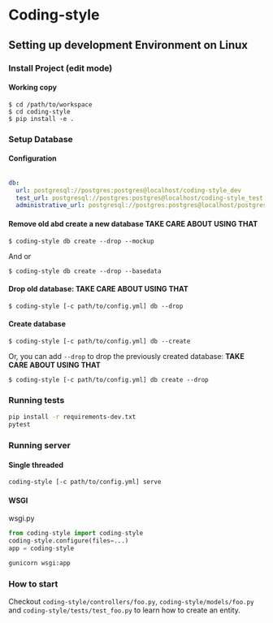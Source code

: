 # Coding-style


Setting up development Environment on Linux
----------------------------------

### Install Project (edit mode)

#### Working copy
    
    $ cd /path/to/workspace
    $ cd coding-style
    $ pip install -e .
 
### Setup Database

#### Configuration

```yaml

db:
  url: postgresql://postgres:postgres@localhost/coding-style_dev
  test_url: postgresql://postgres:postgres@localhost/coding-style_test
  administrative_url: postgresql://postgres:postgres@localhost/postgres
```

#### Remove old abd create a new database **TAKE CARE ABOUT USING THAT**

    $ coding-style db create --drop --mockup

And or

    $ coding-style db create --drop --basedata 

#### Drop old database: **TAKE CARE ABOUT USING THAT**

    $ coding-style [-c path/to/config.yml] db --drop

#### Create database

    $ coding-style [-c path/to/config.yml] db --create

Or, you can add `--drop` to drop the previously created database: **TAKE CARE ABOUT USING THAT**

    $ coding-style [-c path/to/config.yml] db create --drop


### Running tests

```bash
pip install -r requirements-dev.txt
pytest
```

### Running server

#### Single threaded 

```bash
coding-style [-c path/to/config.yml] serve
```

#### WSGI

wsgi.py

```python
from coding-style import coding-style
coding-style.configure(files=...)
app = coding-style
```

```bash
gunicorn wsgi:app
```

### How to start

Checkout `coding-style/controllers/foo.py`, 
`coding-style/models/foo.py` and `coding-style/tests/test_foo.py` to
learn how to create an entity.

